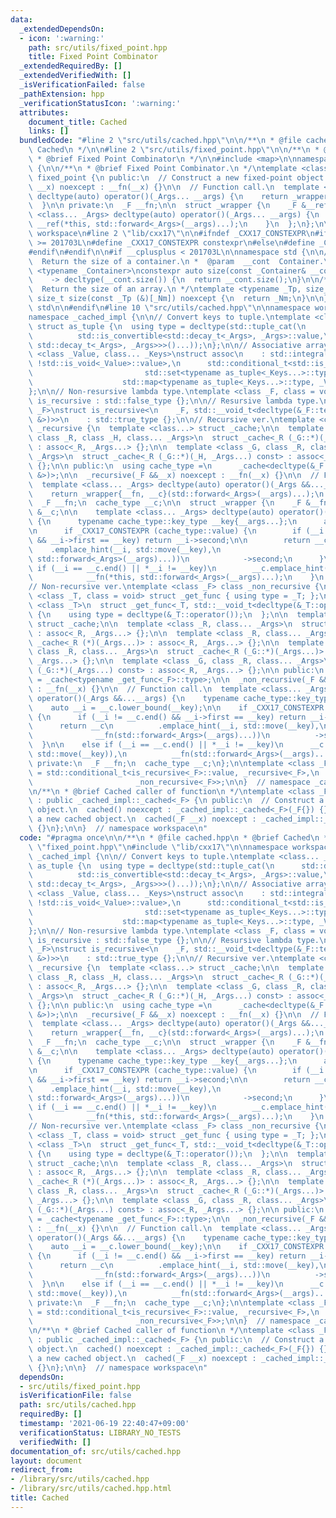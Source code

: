 ```yaml
---
data:
  _extendedDependsOn:
  - icon: ':warning:'
    path: src/utils/fixed_point.hpp
    title: Fixed Point Combinator
  _extendedRequiredBy: []
  _extendedVerifiedWith: []
  _isVerificationFailed: false
  _pathExtension: hpp
  _verificationStatusIcon: ':warning:'
  attributes:
    document_title: Cached
    links: []
  bundledCode: "#line 2 \"src/utils/cached.hpp\"\n\n/**\n * @file cached.hpp\n * @brief\
    \ Cached\n */\n\n#line 2 \"src/utils/fixed_point.hpp\"\n\n/**\n * @file fixed_point.hpp\n\
    \ * @brief Fixed Point Combinator\n */\n\n#include <map>\n\nnamespace workspace\
    \ {\n\n/**\n * @brief Fixed Point Combinator.\n */\ntemplate <class _F> class\
    \ fixed_point {\n public:\n  // Construct a new fixed-point object.\n  fixed_point(_F\
    \ __x) noexcept : __fn(__x) {}\n\n  // Function call.\n  template <class... _Args>\
    \ decltype(auto) operator()(_Args... __args) {\n    return _wrapper{__fn}(std::forward<_Args>(__args)...);\n\
    \  }\n\n private:\n  _F __fn;\n\n  struct _wrapper {\n    _F &__ref;\n\n    template\
    \ <class... _Args> decltype(auto) operator()(_Args... __args) {\n      return\
    \ __ref(*this, std::forward<_Args>(__args)...);\n    }\n  };\n};\n\n}  // namespace\
    \ workspace\n#line 2 \"lib/cxx17\"\n\n#ifndef _CXX17_CONSTEXPR\n#if __cplusplus\
    \ >= 201703L\n#define _CXX17_CONSTEXPR constexpr\n#else\n#define _CXX17_CONSTEXPR\n\
    #endif\n#endif\n\n#if __cplusplus < 201703L\n\nnamespace std {\n\n/**\n *  @brief\
    \  Return the size of a container.\n *  @param  __cont  Container.\n */\ntemplate\
    \ <typename _Container>\nconstexpr auto size(const _Container& __cont) noexcept(noexcept(__cont.size()))\n\
    \    -> decltype(__cont.size()) {\n  return __cont.size();\n}\n\n/**\n *  @brief\
    \  Return the size of an array.\n */\ntemplate <typename _Tp, size_t _Nm>\nconstexpr\
    \ size_t size(const _Tp (&)[_Nm]) noexcept {\n  return _Nm;\n}\n\n}  // namespace\
    \ std\n\n#endif\n#line 10 \"src/utils/cached.hpp\"\n\nnamespace workspace {\n\n\
    namespace _cached_impl {\n\n// Convert keys to tuple.\ntemplate <class... _Args>\
    \ struct as_tuple {\n  using type = decltype(std::tuple_cat(\n      std::declval<std::tuple<std::conditional_t<\n\
    \          std::is_convertible<std::decay_t<_Args>, _Args>::value,\n         \
    \ std::decay_t<_Args>, _Args>>>()...));\n};\n\n// Associative array.\ntemplate\
    \ <class _Value, class... _Keys>\nstruct assoc\n    : std::integral_constant<int,\
    \ !std::is_void<_Value>::value>,\n      std::conditional_t<std::is_void<_Value>::value,\n\
    \                         std::set<typename as_tuple<_Keys...>::type>,\n     \
    \                    std::map<typename as_tuple<_Keys...>::type, _Value>> {\n\
    };\n\n// Non-resursive lambda type.\ntemplate <class _F, class = void> struct\
    \ is_recursive : std::false_type {};\n\n// Resursive lambda type.\ntemplate <class\
    \ _F>\nstruct is_recursive<\n    _F, std::__void_t<decltype(&_F::template operator()<fixed_point<_F>\
    \ &>)>>\n    : std::true_type {};\n\n// Recursive ver.\ntemplate <class _F> class\
    \ _recursive {\n  template <class...> struct _cache;\n\n  template <class _G,\
    \ class _R, class _H, class... _Args>\n  struct _cache<_R (_G::*)(_H, _Args...)>\
    \ : assoc<_R, _Args...> {};\n\n  template <class _G, class _R, class _H, class...\
    \ _Args>\n  struct _cache<_R (_G::*)(_H, _Args...) const> : assoc<_R, _Args...>\
    \ {};\n\n public:\n  using cache_type =\n      _cache<decltype(&_F::template operator()<_recursive<_F>\
    \ &>)>;\n\n  _recursive(_F &&__x) noexcept : __fn(__x) {}\n\n  // Function call.\n\
    \  template <class... _Args> decltype(auto) operator()(_Args &&...__args) {\n\
    \    return _wrapper{__fn, __c}(std::forward<_Args>(__args)...);\n  }\n\n private:\n\
    \  _F __fn;\n  cache_type __c;\n\n  struct _wrapper {\n    _F &__fn;\n    cache_type\
    \ &__c;\n\n    template <class... _Args> decltype(auto) operator()(_Args &&...__args)\
    \ {\n      typename cache_type::key_type __key{__args...};\n      auto __i = __c.lower_bound(__key);\n\
    \n      if _CXX17_CONSTEXPR (cache_type::value) {\n        if (__i != __c.end()\
    \ && __i->first == __key) return __i->second;\n\n        return __c\n        \
    \    .emplace_hint(__i, std::move(__key),\n                          __fn(*this,\
    \ std::forward<_Args>(__args)...))\n            ->second;\n      }\n\n      else\
    \ if (__i == __c.end() || *__i != __key)\n        __c.emplace_hint(__i, std::move(__key)),\n\
    \            __fn(*this, std::forward<_Args>(__args)...);\n    }\n  };\n};\n\n\
    // Non-recursive ver.\ntemplate <class _F> class _non_recursive {\n  template\
    \ <class _T, class = void> struct _get_func { using type = _T; };\n\n  template\
    \ <class _T>\n  struct _get_func<_T, std::__void_t<decltype(&_T::operator())>>\
    \ {\n    using type = decltype(&_T::operator());\n  };\n\n  template <class...>\
    \ struct _cache;\n\n  template <class _R, class... _Args>\n  struct _cache<_R(_Args...)>\
    \ : assoc<_R, _Args...> {};\n\n  template <class _R, class... _Args>\n  struct\
    \ _cache<_R (*)(_Args...)> : assoc<_R, _Args...> {};\n\n  template <class _G,\
    \ class _R, class... _Args>\n  struct _cache<_R (_G::*)(_Args...)> : assoc<_R,\
    \ _Args...> {};\n\n  template <class _G, class _R, class... _Args>\n  struct _cache<_R\
    \ (_G::*)(_Args...) const> : assoc<_R, _Args...> {};\n\n public:\n  using cache_type\
    \ = _cache<typename _get_func<_F>::type>;\n\n  _non_recursive(_F &&__x) noexcept\
    \ : __fn(__x) {}\n\n  // Function call.\n  template <class... _Args> decltype(auto)\
    \ operator()(_Args &&...__args) {\n    typename cache_type::key_type __key{__args...};\n\
    \    auto __i = __c.lower_bound(__key);\n\n    if _CXX17_CONSTEXPR (cache_type::value)\
    \ {\n      if (__i != __c.end() && __i->first == __key) return __i->second;\n\n\
    \      return __c\n          .emplace_hint(__i, std::move(__key),\n          \
    \              __fn(std::forward<_Args>(__args)...))\n          ->second;\n  \
    \  }\n\n    else if (__i == __c.end() || *__i != __key)\n      __c.emplace_hint(__i,\
    \ std::move(__key)),\n          __fn(std::forward<_Args>(__args)...);\n  }\n\n\
    \ private:\n  _F __fn;\n  cache_type __c;\n};\n\ntemplate <class _F>\nusing _cached\
    \ = std::conditional_t<is_recursive<_F>::value, _recursive<_F>,\n            \
    \                       _non_recursive<_F>>;\n\n}  // namespace _cached_impl\n\
    \n/**\n * @brief Cached caller of function\n */\ntemplate <class _F> class cached\
    \ : public _cached_impl::_cached<_F> {\n public:\n  // Construct a new cached\
    \ object.\n  cached() noexcept : _cached_impl::_cached<_F>(_F{}) {}\n\n  // Construct\
    \ a new cached object.\n  cached(_F __x) noexcept : _cached_impl::_cached<_F>(std::move(__x))\
    \ {}\n};\n\n}  // namespace workspace\n"
  code: "#pragma once\n\n/**\n * @file cached.hpp\n * @brief Cached\n */\n\n#include\
    \ \"fixed_point.hpp\"\n#include \"lib/cxx17\"\n\nnamespace workspace {\n\nnamespace\
    \ _cached_impl {\n\n// Convert keys to tuple.\ntemplate <class... _Args> struct\
    \ as_tuple {\n  using type = decltype(std::tuple_cat(\n      std::declval<std::tuple<std::conditional_t<\n\
    \          std::is_convertible<std::decay_t<_Args>, _Args>::value,\n         \
    \ std::decay_t<_Args>, _Args>>>()...));\n};\n\n// Associative array.\ntemplate\
    \ <class _Value, class... _Keys>\nstruct assoc\n    : std::integral_constant<int,\
    \ !std::is_void<_Value>::value>,\n      std::conditional_t<std::is_void<_Value>::value,\n\
    \                         std::set<typename as_tuple<_Keys...>::type>,\n     \
    \                    std::map<typename as_tuple<_Keys...>::type, _Value>> {\n\
    };\n\n// Non-resursive lambda type.\ntemplate <class _F, class = void> struct\
    \ is_recursive : std::false_type {};\n\n// Resursive lambda type.\ntemplate <class\
    \ _F>\nstruct is_recursive<\n    _F, std::__void_t<decltype(&_F::template operator()<fixed_point<_F>\
    \ &>)>>\n    : std::true_type {};\n\n// Recursive ver.\ntemplate <class _F> class\
    \ _recursive {\n  template <class...> struct _cache;\n\n  template <class _G,\
    \ class _R, class _H, class... _Args>\n  struct _cache<_R (_G::*)(_H, _Args...)>\
    \ : assoc<_R, _Args...> {};\n\n  template <class _G, class _R, class _H, class...\
    \ _Args>\n  struct _cache<_R (_G::*)(_H, _Args...) const> : assoc<_R, _Args...>\
    \ {};\n\n public:\n  using cache_type =\n      _cache<decltype(&_F::template operator()<_recursive<_F>\
    \ &>)>;\n\n  _recursive(_F &&__x) noexcept : __fn(__x) {}\n\n  // Function call.\n\
    \  template <class... _Args> decltype(auto) operator()(_Args &&...__args) {\n\
    \    return _wrapper{__fn, __c}(std::forward<_Args>(__args)...);\n  }\n\n private:\n\
    \  _F __fn;\n  cache_type __c;\n\n  struct _wrapper {\n    _F &__fn;\n    cache_type\
    \ &__c;\n\n    template <class... _Args> decltype(auto) operator()(_Args &&...__args)\
    \ {\n      typename cache_type::key_type __key{__args...};\n      auto __i = __c.lower_bound(__key);\n\
    \n      if _CXX17_CONSTEXPR (cache_type::value) {\n        if (__i != __c.end()\
    \ && __i->first == __key) return __i->second;\n\n        return __c\n        \
    \    .emplace_hint(__i, std::move(__key),\n                          __fn(*this,\
    \ std::forward<_Args>(__args)...))\n            ->second;\n      }\n\n      else\
    \ if (__i == __c.end() || *__i != __key)\n        __c.emplace_hint(__i, std::move(__key)),\n\
    \            __fn(*this, std::forward<_Args>(__args)...);\n    }\n  };\n};\n\n\
    // Non-recursive ver.\ntemplate <class _F> class _non_recursive {\n  template\
    \ <class _T, class = void> struct _get_func { using type = _T; };\n\n  template\
    \ <class _T>\n  struct _get_func<_T, std::__void_t<decltype(&_T::operator())>>\
    \ {\n    using type = decltype(&_T::operator());\n  };\n\n  template <class...>\
    \ struct _cache;\n\n  template <class _R, class... _Args>\n  struct _cache<_R(_Args...)>\
    \ : assoc<_R, _Args...> {};\n\n  template <class _R, class... _Args>\n  struct\
    \ _cache<_R (*)(_Args...)> : assoc<_R, _Args...> {};\n\n  template <class _G,\
    \ class _R, class... _Args>\n  struct _cache<_R (_G::*)(_Args...)> : assoc<_R,\
    \ _Args...> {};\n\n  template <class _G, class _R, class... _Args>\n  struct _cache<_R\
    \ (_G::*)(_Args...) const> : assoc<_R, _Args...> {};\n\n public:\n  using cache_type\
    \ = _cache<typename _get_func<_F>::type>;\n\n  _non_recursive(_F &&__x) noexcept\
    \ : __fn(__x) {}\n\n  // Function call.\n  template <class... _Args> decltype(auto)\
    \ operator()(_Args &&...__args) {\n    typename cache_type::key_type __key{__args...};\n\
    \    auto __i = __c.lower_bound(__key);\n\n    if _CXX17_CONSTEXPR (cache_type::value)\
    \ {\n      if (__i != __c.end() && __i->first == __key) return __i->second;\n\n\
    \      return __c\n          .emplace_hint(__i, std::move(__key),\n          \
    \              __fn(std::forward<_Args>(__args)...))\n          ->second;\n  \
    \  }\n\n    else if (__i == __c.end() || *__i != __key)\n      __c.emplace_hint(__i,\
    \ std::move(__key)),\n          __fn(std::forward<_Args>(__args)...);\n  }\n\n\
    \ private:\n  _F __fn;\n  cache_type __c;\n};\n\ntemplate <class _F>\nusing _cached\
    \ = std::conditional_t<is_recursive<_F>::value, _recursive<_F>,\n            \
    \                       _non_recursive<_F>>;\n\n}  // namespace _cached_impl\n\
    \n/**\n * @brief Cached caller of function\n */\ntemplate <class _F> class cached\
    \ : public _cached_impl::_cached<_F> {\n public:\n  // Construct a new cached\
    \ object.\n  cached() noexcept : _cached_impl::_cached<_F>(_F{}) {}\n\n  // Construct\
    \ a new cached object.\n  cached(_F __x) noexcept : _cached_impl::_cached<_F>(std::move(__x))\
    \ {}\n};\n\n}  // namespace workspace\n"
  dependsOn:
  - src/utils/fixed_point.hpp
  isVerificationFile: false
  path: src/utils/cached.hpp
  requiredBy: []
  timestamp: '2021-06-19 22:40:47+09:00'
  verificationStatus: LIBRARY_NO_TESTS
  verifiedWith: []
documentation_of: src/utils/cached.hpp
layout: document
redirect_from:
- /library/src/utils/cached.hpp
- /library/src/utils/cached.hpp.html
title: Cached
---
```

